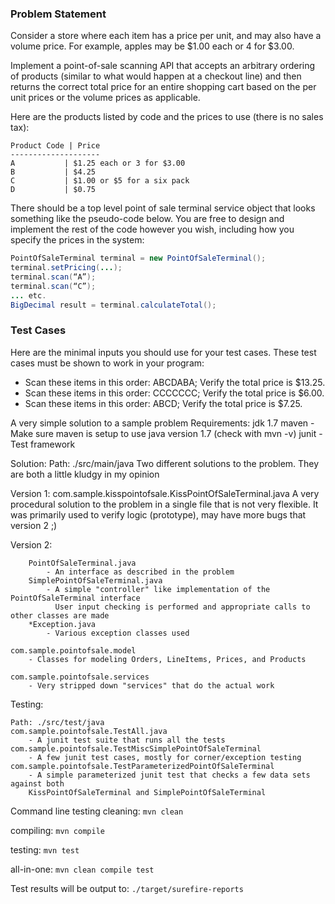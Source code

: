 ### Problem Statement

Consider a store where each item has a price per unit, and may also have a volume price. For example, apples may be $1.00 each or 4 for $3.00.

Implement a point-of-sale scanning API that accepts an arbitrary ordering of products (similar to what would happen at a checkout line) and then returns the correct total price for an entire shopping cart based on the per unit prices or the volume prices as applicable.

Here are the products listed by code and the prices to use (there is no sales tax):
```
Product Code | Price
--------------------
A           | $1.25 each or 3 for $3.00
B           | $4.25
C           | $1.00 or $5 for a six pack
D           | $0.75
```

There should be a top level point of sale terminal service object that looks something like the pseudo-code below. You are free to design and implement the rest of the code however you wish, including how you specify the prices in the system:

```java
PointOfSaleTerminal terminal = new PointOfSaleTerminal();
terminal.setPricing(...);
terminal.scan(“A”);
terminal.scan(“C”);
... etc.
BigDecimal result = terminal.calculateTotal();
```

### Test Cases

Here are the minimal inputs you should use for your test cases. These test cases must be shown to work in your program:

* Scan these items in this order: ABCDABA; Verify the total price is $13.25.
* Scan these items in this order: CCCCCCC; Verify the total price is $6.00.
* Scan these items in this order: ABCD; Verify the total price is $7.25.

A very simple solution to a sample problem
Requirements:
    jdk 1.7
    maven - Make sure maven is setup to use java version 1.7 (check with mvn -v)
    junit - Test framework

Solution:
Path: ./src/main/java
Two different solutions to the problem.
They are both a little kludgy in my opinion

Version 1:
com.sample.kisspointofsale.KissPointOfSaleTerminal.java
A very procedural solution to the problem in a single file that is not very flexible.
It was primarily used to verify logic (prototype), may have more bugs that version 2 ;)

Version 2:
```com.sample.pointofsale
    PointOfSaleTerminal.java 
        - An interface as described in the problem
    SimplePointOfSaleTerminal.java 
        - A simple "controller" like implementation of the PointOfSaleTerminal interface
          User input checking is performed and appropriate calls to other classes are made
    *Exception.java 
        - Various exception classes used 

com.sample.pointofsale.model 
    - Classes for modeling Orders, LineItems, Prices, and Products

com.sample.pointofsale.services 
    - Very stripped down "services" that do the actual work
```
Testing:
```
Path: ./src/test/java
com.sample.pointofsale.TestAll.java 
    - A junit test suite that runs all the tests
com.sample.pointofsale.TestMiscSimplePointOfSaleTerminal 
    - A few junit test cases, mostly for corner/exception testing
com.sample.pointofsale.TestParameterizedPointOfSaleTerminal
    - A simple parameterized junit test that checks a few data sets against both
    KissPointOfSaleTerminal and SimplePointOfSaleTerminal
```
Command line testing 
cleaning:
```mvn clean```

compiling:
```mvn compile```

testing:
```mvn test```

all-in-one:
```mvn clean compile test```

Test results will be output to: `./target/surefire-reports`
